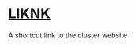 <h1><a href="https://https://gamingoninsulin.github.io/cluster/">LIKNK</a></h1>
<p> A shortcut link to the cluster website</p>
